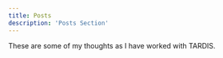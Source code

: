 ```yaml
---
title: Posts
description: 'Posts Section'
---
```


These are some of my thoughts as I have worked with 
TARDIS.